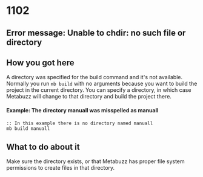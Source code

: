 # 1102

## Error message: Unable to chdir: no such file or directory 

## How you got here

A directory was specified for the build command and it's not available.
Normally you run `mb build` with no arguments because you want
to build the project in the current directory. You can specify a directory,
in which case Metabuzz will change to that directory and build the
project there.

#### Example: The directory manuall was misspelled as manuall

```
:: In this example there is no directory named manuall
mb build manuall
```

## What to do about it

Make sure the directory exists, or that Metabuzz has proper file system permissions to 
create files in that directory.

